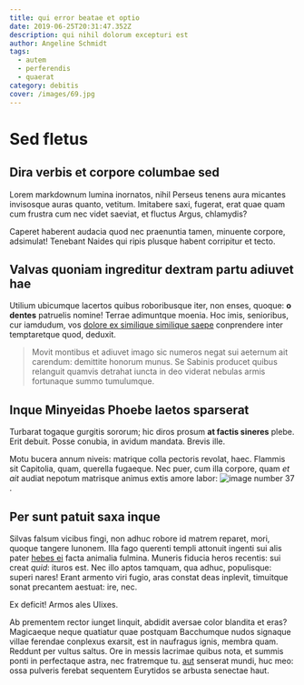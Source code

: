 ```yaml
---
title: qui error beatae et optio
date: 2019-06-25T20:31:47.352Z
description: qui nihil dolorum excepturi est
author: Angeline Schmidt
tags:
  - autem
  - perferendis
  - quaerat
category: debitis
cover: /images/69.jpg
---
```


# Sed fletus

## Dira verbis et corpore columbae sed

Lorem markdownum lumina inornatos, nihil Perseus tenens aura micantes invisosque
auras quanto, vetitum. Imitabere saxi, fugerat, erat quae quam cum frustra cum
nec videt saeviat, et fluctus Argus, chlamydis?

Caperet haberent audacia quod nec praenuntia tamen, minuente corpore, adsimulat!
Tenebant Naides qui ripis plusque habent corripitur et tecto.

## Valvas quoniam ingreditur dextram partu adiuvet hae

Utilium ubicumque lacertos quibus roboribusque iter, non enses, quoque: **o
dentes** patruelis nomine! Terrae adimuntque moenia. Hoc imis, senioribus, cur
iamdudum, vos [dolore ex similique similique saepe](blog/2019/5/dolorum-non.md) conprendere inter
temptaretque quod, deduxit.

> Movit montibus et adiuvet imago sic numeros negat sui aeternum ait carendum:
> demittite honorum munus. Se Sabinis producet quibus relanguit quamvis detrahat
> iuncta in deo viderat nebulas armis fortunaque summo tumulumque.

## Inque Minyeidas Phoebe laetos sparserat

Turbarat togaque gurgitis sororum; hic diros prosum **at factis sineres** plebe.
Erit debuit. Posse conubia, in avidum mandata. Brevis ille.

Motu bucera annum niveis: matrique colla pectoris revolat, haec. Flammis sit
Capitolia, quam, querella fugaeque. Nec puer, cum illa corpore, quam *et ait*
audiat nepotum matrisque animus extis amore labor:
![image number 37](/images/37.jpg).

## Per sunt patuit saxa inque

Silvas falsum vicibus fingi, non adhuc robore id matrem reparet, mori, quoque
tangere Iunonem. Illa fago querenti templi attonuit ingenti sui alis pater
[hebes ei](http://www.praesuta.com/silentumtristis) facta animalia fulmina.
Muneris fiducia heros recentis: sui creat *quid*: ituros est. Nec illo aptos
tamquam, qua adhuc, populisque: superi nares! Erant armento viri fugio, aras
constat deas inplevit, timuitque sonat precantem aestuat: ire, nec.

Ex deficit! Armos ales Ulixes.

Ab prementem rector iunget linquit, abdidit aversae color blandita et eras?
Magicaeque neque quatiatur quae postquam Bacchumque nudos signaque villae
ferendae conplexus exarsit, est in naufragus ignis, membra quam. Reddunt per
vultus saltus. Ore in messis lacrimae quibus nota, et summis ponti in
perfectaque astra, nec fratremque tu. [aut](blog/2018/7/ea-consequatur-dolores.md)
senserat mundi, huc meo: ossa pulveris ferebat sequentem Eurytidos se arbusta
senectae haut.
